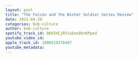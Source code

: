```yaml
---
layout: post
title: "The Falcon and the Winter Soldier Series Review"
date: 2021-04-29
categories: bob-culture
author: bob-culture
spotify_track_id: 06OIHCjRV1uEmx0bnKPped
youtube_video_id: 
apple_track_id: 1000519278467
youtube_metadata: 
---
```

